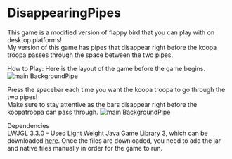 # DisappearingPipes
This game is a modified version of flappy bird that you can play with on desktop platforms!  <br />
My version of this game has pipes that disappear right before the koopa troopa passes through the space between the two pipes. 

How to Play:
Here is the layout of the game before the game begins. <br />
![main BackgroundPipe](https://github.com/tachow/DisappearingPipes/blob/main/description/BackgroundPipe.png)

Press the spacebar each time you want the koopa troopa to go through the two pipes!  <br />
Make sure to stay attentive as the bars disappear right before the koopatroopa can pass through.
![main BackgroundPipe](https://github.com/tachow/DisappearingPipes/blob/main/description/game.png)

Dependencies <br />
LWJGL 3.3.0 - Used Light Weight Java Game Library 3, which can be downloaded [here](https://www.lwjgl.org/customize). Once the files are downloaded, you need to add the jar and native files manually in order for the game to run. 

